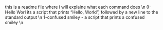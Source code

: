 this is a readme file where i will explaine what each command does \n
0-Hello Worl its a script that prints “Hello, World”, followed by a new line to the standard output \n
1-confused smiley - a script that prints a confused smiley \n
